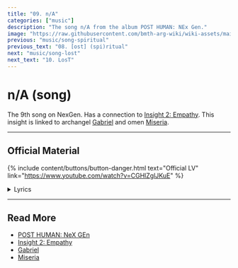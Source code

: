 ```yaml
---
title: "09. n/A"
categories: ["music"]
description: "The song n/A from the album POST HUMAN: NEx Gen."
image: "https://raw.githubusercontent.com/bmth-arg-wiki/wiki-assets/main/music/ph2/album_cover_300.png"
previous: "music/song-spiritual"
previous_text: "08. [ost] (spi)ritual"
next: "music/song-lost"
next_text: "10. LosT"
---
```

# n/A (song)

The 9th song on NexGen. Has a connection to [Insight 2: Empathy](../lore/insight2-empathy). 
This insight is linked to archangel [Gabriel](../characters/gabriel) and omen 
[Miseria](../characters/miseria).

***

## Official Material

{% include content/buttons/button-danger.html text="Official LV" link="https://www.youtube.com/watch?v=CGHlZglJKuE" %}

<details class="lyrics">
<summary>Lyrics</summary>
{{ "
> hi
> my name’s oli
> and i’m an addict
> i’m here cos i’m not quite all there
> cos what used to be my idea of a laugh is
> now just me checking my pulse
> in my underwear
>
> thinking i should drop dead
> eat shit
> go to hell
> i could jump
> head first out the window
> dark thoughts
> keep on filling up in my mind, oh oh
> kinda wanna get fucked
> make love to a chainsaw
> wrap my
> droptop round a lamp post
> not sure
> i’ll be coming back down this time
>
> hello oli you fucking knobhead
> (yeah)
> did you think you had us fooled?
> and baby i know that i
> told you i was out of the woods
> but i still left a key under the mat for the wolves
>
> so maybe i should drop dead
> eat shit
> go to hell
> i could jump
> head first out the window
> dark thoughts
> keep on filling up in my mind
> kinda wanna get fucked
> make love to a chainsaw
> wrap my
> droptop round a lamp post
> not sure
> i’ll be coming back down this time
>
> fuck it
> got out on good behaviour
> i’m sorry kid but i can’t be your
> saviour
> i don’t know what you expected 
>
> so maybe i should drop dead
> eat shit
> go to hell
> i could jump
> head first out the window
> dark thoughts
> keep on filling up in my mind
> kinda wanna get fucked
> make love to a chainsaw
> wrap my
> droptop round a lamp post
> not sure
> i’ll be coming back down this time
>
> cos i’m fucking losing it
> get a grip
> ignored all the signs
> the voices in my head
> keep telling me i’m fine
>
> out of luck
> what the fuck?
> what am i gonna do?
> where did it go wrong?
" | markdownify }}
</details>

***

## Read More

- [POST HUMAN: NeX GEn](ph-nex-gen)
- [Insight 2: Empathy](../lore/insight2-empathy)
- [Gabriel](../characters/gabriel)
- [Miseria](../characters/miseria)